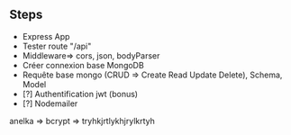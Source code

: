 ## Steps
- Express App
- Tester route "/api"
- Middleware=> cors, json, bodyParser
- Créer connexion base MongoDB
- Requête base mongo (CRUD => Create Read Update Delete), Schema, Model
- [?] Authentification jwt (bonus)
- [?] Nodemailer

anelka => bcrypt => tryhkjrtlykhjrylkrtyh
